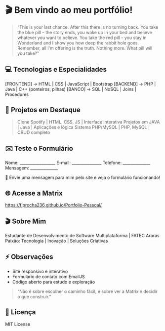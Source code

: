 # 🎬 Bem vindo ao meu portfólio!

> “This is your last chance. After this there is no turning back. You take the blue pill – the story ends, you wake up in your bed and believe whatever you want to believe. You take the red pill – you stay in Wonderland and I show you how deep the rabbit hole goes. Remember, all I'm offering is the truth. Nothing more. What pill will you take?”

💻 **Tecnologias e Especialidades**
-------------------------------

[FRONTEND] -> HTML | CSS      | JavaScript | Bootstrap
[BACKEND]  -> PHP     | Java      | C++ (ponteiros, pilhas)
[BANCO]   -> SQL         | NoSQL  | Joins | Procedures

🚀 **Projetos em Destaque**
-----------------------

> Clone Spotify              | HTML, CSS, JS   | Interface interativa
> Projetos em JAVA       | Java                     | Aplicações e lógica
> Sistema PHP/MySQL | PHP, MySQL        | CRUD completo

✉️ **Teste o Formulário**
------------------------

Nome: __________________
E-mail: _______________
Telefone: ______________
Mensagem: ______________


💬 Envie uma mensagem para mim pelo site e veja o formulário funcionando!

🌐 **Acesse a Matrix**
------------------

https://flprocha236.github.io/Portfolio-Pessoal/

🎬 **Sobre Mim**
------------

Estudante de Desenvolvimento de Software Multiplataforma | FATEC Araras
Paixão: Tecnologia | Inovação | Soluções Criativas

⚡ **Observações**
----------------

- Site responsivo e interativo
- Formulário de contato com EmailJS
- Código aberto para estudo e exploração

> “Não é sobre escolher o caminho fácil, é sobre ver a Matrix e decidir o que construir.”

📜 **Licença**
-----------

MIT License
